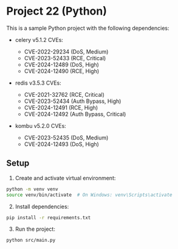 # Project 22 (Python)

This is a sample Python project with the following dependencies:

- celery v5.1.2
  CVEs:
  - CVE-2022-29234 (DoS, Medium)
  - CVE-2023-52433 (RCE, Critical)
  - CVE-2024-12489 (DoS, High)
  - CVE-2024-12490 (RCE, High)

- redis v3.5.3
  CVEs:
  - CVE-2021-32762 (RCE, Critical)
  - CVE-2023-52434 (Auth Bypass, High)
  - CVE-2024-12491 (RCE, High)
  - CVE-2024-12492 (Auth Bypass, Critical)

- kombu v5.2.0
  CVEs:
  - CVE-2023-52435 (DoS, Medium)
  - CVE-2024-12493 (DoS, High)


## Setup

1. Create and activate virtual environment:
```bash
python -m venv venv
source venv/bin/activate  # On Windows: venv\Scripts\activate
```

2. Install dependencies:
```bash
pip install -r requirements.txt
```

3. Run the project:
```bash
python src/main.py
```
